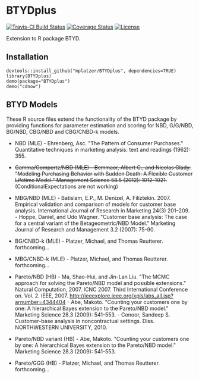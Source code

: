 # BTYDplus

[![Travis-CI Build Status](https://travis-ci.org/mplatzer/BTYDplus.svg?branch=master)](https://travis-ci.org/mplatzer/BTYDplus)
[![Coverage Status](https://img.shields.io/codecov/c/github/mplatzer/BTYDplus/master.svg)](https://codecov.io/github/mplatzer/BTYDplus?branch=master)
[![License](https://img.shields.io/badge/license-GPLv3-blue.svg)](http://www.gnu.org/licenses/gpl-3.0.html)



Extension to R package BTYD.

## Installation

```
devtools::install_github("mplatzer/BTYDplus", dependencies=TRUE)
library(BTYDplus)
demo(package="BTYDplus")
demo("cdnow")
```

## BTYD Models

These R source files extend the functionality of the BTYD package by providing functions for parameter estimation and scoring for NBD, G/G/NBD, BG/NBD, CBG/NBD and CBG/CNBD-k models.

* NBD (MLE) - Ehrenberg, Asc. "The Pattern of Consumer Purchases." Quantitative techniques in marketing analysis: text and readings (1962): 355.

* ~~Gamma/Gompertz/NBD (MLE) - Bemmaor, Albert C., and Nicolas Glady. "Modeling Purchasing Behavior with Sudden Death: A Flexible Customer Lifetime Model." Management Science 58.5 (2012): 1012-1021.~~ (ConditionalExpectations are not working)

* MBG/NBD (MLE) - Batislam, E.P., M. Denizel, A. Filiztekin. 2007. Empirical validation and comparison of models for customer base analysis. International Journal of Research in Marketing 24(3) 201–209. - Hoppe, Daniel, and Udo Wagner. "Customer base analysis: The case for a central variant of the Betageometric/NBD Model." Marketing Journal of Research and Management 3.2 (2007): 75-90.

* BG/CNBD-k (MLE) - Platzer, Michael, and Thomas Reutterer. forthcoming...

* MBG/CNBD-k (MLE) - Platzer, Michael, and Thomas Reutterer. forthcoming...

* Pareto/NBD (HB) - Ma, Shao-Hui, and Jin-Lan Liu. "The MCMC approach for solving the Pareto/NBD model and possible extensions." Natural Computation, 2007. ICNC 2007. Third International Conference on. Vol. 2. IEEE, 2007. http://ieeexplore.ieee.org/xpls/abs_all.jsp?arnumber=4344404 - Abe, Makoto. "Counting your customers one by one: A hierarchical Bayes extension to the Pareto/NBD model." Marketing Science 28.3 (2009): 541-553. - Conoor, Sandeep S. Customer-base analysis in noncontractual settings. Diss. NORTHWESTERN UNIVERSITY, 2010.

* Pareto/NBD variant (HB) - Abe, Makoto. "Counting your customers one by one: A hierarchical Bayes extension to the Pareto/NBD model." Marketing Science 28.3 (2009): 541-553.

* Pareto/GGG (HB) - Platzer, Michael, and Thomas Reutterer. forthcoming...
